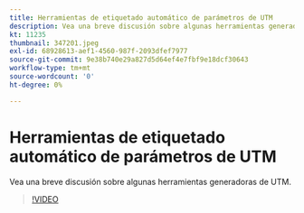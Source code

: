 ```yaml
---
title: Herramientas de etiquetado automático de parámetros de UTM
description: Vea una breve discusión sobre algunas herramientas generadoras de UTM.
kt: 11235
thumbnail: 347201.jpeg
exl-id: 68928613-aef1-4560-987f-2093dfef7977
source-git-commit: 9e38b740e29a827d5d64ef4e7fbf9e18dcf30643
workflow-type: tm+mt
source-wordcount: '0'
ht-degree: 0%

---
```


# Herramientas de etiquetado automático de parámetros de UTM

Vea una breve discusión sobre algunas herramientas generadoras de UTM.

>[!VIDEO](https://video.tv.adobe.com/v/347201/?quality=12&learn=on)
